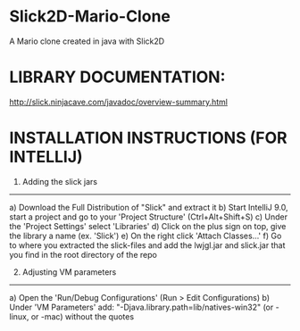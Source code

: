# Slick2D-Mario-Clone
A Mario clone created in java with Slick2D

# LIBRARY DOCUMENTATION:

http://slick.ninjacave.com/javadoc/overview-summary.html

# INSTALLATION INSTRUCTIONS (FOR INTELLIJ)

1) Adding the slick jars
----------------------------
a) Download the Full Distribution of "Slick" and extract it
b) Start IntelliJ 9.0, start a project and go to your 'Project Structure' (Ctrl+Alt+Shift+S)
c) Under the 'Project Settings' select 'Libraries'
d) Click on the plus sign on top, give the library a name (ex. 'Slick')
e) On the right click 'Attach Classes...'
f) Go to where you extracted the slick-files and add the lwjgl.jar and slick.jar that you find in the root directory of the repo

2) Adjusting VM parameters
---------------------------------
a) Open the 'Run/Debug Configurations' (Run > Edit Configurations)
b) Under 'VM Parameters' add: "-Djava.library.path=lib/natives-win32" (or -linux, or -mac) without the quotes
